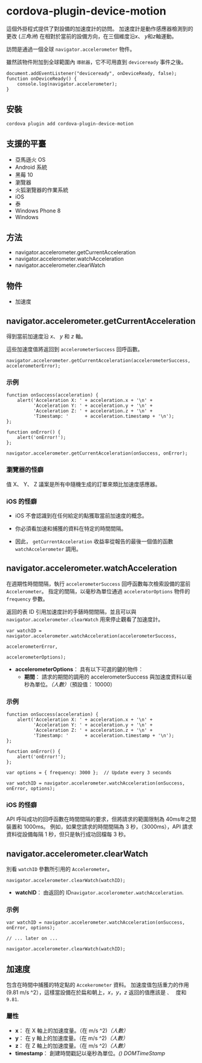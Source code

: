 <!---
    Licensed to the Apache Software Foundation (ASF) under one
    or more contributor license agreements.  See the NOTICE file
    distributed with this work for additional information
    regarding copyright ownership.  The ASF licenses this file
    to you under the Apache License, Version 2.0 (the
    "License"); you may not use this file except in compliance
    with the License.  You may obtain a copy of the License at

      http://www.apache.org/licenses/LICENSE-2.0

    Unless required by applicable law or agreed to in writing,
    software distributed under the License is distributed on an
    "AS IS" BASIS, WITHOUT WARRANTIES OR CONDITIONS OF ANY
    KIND, either express or implied.  See the License for the
    specific language governing permissions and limitations
    under the License.
-->

# cordova-plugin-device-motion

這個外掛程式提供了對設備的加速度計的訪問。 加速度計是動作感應器檢測到的更改 (*三角洲*) 在相對於當前的設備方向，在三個維度沿*x*、 *y*和*z*軸運動。

訪問是通過一個全球 `navigator.accelerometer` 物件。

雖然該物件附加到全球範圍內 `導航器`，它不可用直到 `deviceready` 事件之後。

    document.addEventListener("deviceready", onDeviceReady, false);
    function onDeviceReady() {
        console.log(navigator.accelerometer);
    }
    

## 安裝

    cordova plugin add cordova-plugin-device-motion
    

## 支援的平臺

*   亞馬遜火 OS
*   Android 系統
*   黑莓 10
*   瀏覽器
*   火狐瀏覽器的作業系統
*   iOS
*   泰
*   Windows Phone 8
*   Windows

## 方法

*   navigator.accelerometer.getCurrentAcceleration
*   navigator.accelerometer.watchAcceleration
*   navigator.accelerometer.clearWatch

## 物件

*   加速度

## navigator.accelerometer.getCurrentAcceleration

得到當前加速度沿 *x*、 *y* 和 *z* 軸。

這些加速度值將返回到 `accelerometerSuccess` 回呼函數。

    navigator.accelerometer.getCurrentAcceleration(accelerometerSuccess, accelerometerError);
    

### 示例

    function onSuccess(acceleration) {
        alert('Acceleration X: ' + acceleration.x + '\n' +
              'Acceleration Y: ' + acceleration.y + '\n' +
              'Acceleration Z: ' + acceleration.z + '\n' +
              'Timestamp: '      + acceleration.timestamp + '\n');
    };
    
    function onError() {
        alert('onError!');
    };
    
    navigator.accelerometer.getCurrentAcceleration(onSuccess, onError);
    

### 瀏覽器的怪癖

值 X、 Y、 Z 議案是所有中隨機生成的訂單來類比加速度感應器。

### iOS 的怪癖

*   iOS 不會認識到在任何給定的點獲取當前加速度的概念。

*   你必須看加速和捕獲的資料在特定的時間間隔。

*   因此， `getCurrentAcceleration` 收益率從報告的最後一個值的函數 `watchAccelerometer` 調用。

## navigator.accelerometer.watchAcceleration

在週期性時間間隔，執行 `accelerometerSuccess` 回呼函數每次檢索設備的當前 `Accelerometer`。 指定的間隔，以毫秒為單位通過 `acceleratorOptions` 物件的 `frequency` 參數。

返回的表 ID 引用加速度計的手錶時間間隔，並且可以與 `navigator.accelerometer.clearWatch` 用來停止觀看了加速度計。

    var watchID = navigator.accelerometer.watchAcceleration(accelerometerSuccess,
                                                           accelerometerError,
                                                           accelerometerOptions);
    

*   **accelerometerOptions**： 具有以下可選的鍵的物件： 
    *   **期間**： 請求的期間的調用的 accelerometerSuccess 與加速度資料以毫秒為單位。*（人數）*（預設值： 10000）

### 示例

    function onSuccess(acceleration) {
        alert('Acceleration X: ' + acceleration.x + '\n' +
              'Acceleration Y: ' + acceleration.y + '\n' +
              'Acceleration Z: ' + acceleration.z + '\n' +
              'Timestamp: '      + acceleration.timestamp + '\n');
    };
    
    function onError() {
        alert('onError!');
    };
    
    var options = { frequency: 3000 };  // Update every 3 seconds
    
    var watchID = navigator.accelerometer.watchAcceleration(onSuccess, onError, options);
    

### iOS 的怪癖

API 呼叫成功的回呼函數在時間間隔的要求，但將請求的範圍限制為 40ms年之間裝置和 1000ms。 例如，如果您請求的時間間隔為 3 秒，（3000ms），API 請求資料從設備每隔 1 秒，但只是執行成功回檔每 3 秒。

## navigator.accelerometer.clearWatch

別看 `watchID` 參數所引用的 `Accelerometer`。

    navigator.accelerometer.clearWatch(watchID);
    

*   **watchID**： 由返回的 ID`navigator.accelerometer.watchAcceleration`.

### 示例

    var watchID = navigator.accelerometer.watchAcceleration(onSuccess, onError, options);
    
    // ... later on ...
    
    navigator.accelerometer.clearWatch(watchID);
    

## 加速度

包含在時間中捕獲的特定點的 `Accekerometer` 資料。 加速度值包括重力的作用 (9.81 m/s ^2），這樣當設備在於扁和朝上，*x*，*y*，*z* 返回的值應該是 ``、 `` 度和 `9.81`.

### 屬性

*   **x**： 在 X 軸上的加速度量。（在 m/s ^2)*（人數）*
*   **y**： 在 y 軸上的加速度量。（在 m/s ^2)*（人數）*
*   **z**： 在 Z 軸上的加速度量。（在 m/s ^2)*（人數）*
*   **timestamp**： 創建時間戳記以毫秒為單位。*() DOMTimeStamp*
